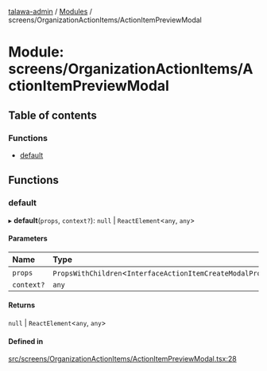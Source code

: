 [talawa-admin](../README.md) / [Modules](../modules.md) / screens/OrganizationActionItems/ActionItemPreviewModal

# Module: screens/OrganizationActionItems/ActionItemPreviewModal

## Table of contents

### Functions

- [default](screens_OrganizationActionItems_ActionItemPreviewModal.md#default)

## Functions

### default

▸ **default**(`props`, `context?`): ``null`` \| `ReactElement`\<`any`, `any`\>

#### Parameters

| Name | Type |
| :------ | :------ |
| `props` | `PropsWithChildren`\<`InterfaceActionItemCreateModalProps`\> |
| `context?` | `any` |

#### Returns

``null`` \| `ReactElement`\<`any`, `any`\>

#### Defined in

[src/screens/OrganizationActionItems/ActionItemPreviewModal.tsx:28](https://github.com/aarishshahmohsin/talawa-admin/blob/2da9090/src/screens/OrganizationActionItems/ActionItemPreviewModal.tsx#L28)
